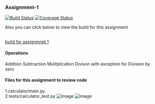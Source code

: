 ### Assignment-1

[![Build Status](https://app.travis-ci.com/njitvjk/calc2.svg?branch=branch1)](https://app.travis-ci.com/njitvjk/calc2)
[![Coverage Status](https://coveralls.io/repos/github/njitvjk/calc2/badge.svg?branch=branch1)](https://coveralls.io/github/njitvjk/calc2?branch=branch1)
<br/>

Also you can click below to view the build for this assignment<br/><br/>

[build for assignmnet 1](https://app.travis-ci.com/github/njitvjk/calc2/builds/241320285)

#### Operations
Addition
Subtraction
Mulitplication
Divison with exception for Division by zero

#### Files for this assignment to review code
1.calculator/main.py<br/>
2.tests/calculator_test.py 
![image](https://user-images.githubusercontent.com/90334123/142343343-e39ee035-ab30-4442-a0b2-3e911aceeb81.png)
![image](https://user-images.githubusercontent.com/90334123/142343365-55c5cf5e-5851-4443-9f97-e7c5f3e04144.png)







